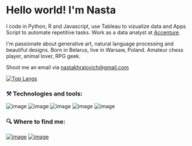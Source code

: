 # Hello world! I'm Nasta


I code in Python, R and Javascript, use Tableau to vizualize data and Apps Script to automate repetitive tasks.  Work as a data analyst at [Accenture](https://www.accenture.com/us-en).

I'm passionate about generative art, natural language processing and beautiful designs. Born in Belarus, live in Warsaw, Poland. Amateur chess player, animal lover, RPG geek.

Shoot me an email via nastakhralovich@gmail.com

[![Top Langs](https://github-readme-stats.vercel.app/api/top-langs/?username=khralovich&hide=css,html,scss)](https://github.com/khralovich/github-readme-stats)

### ⚒️ Technologies and tools:

![image](https://img.shields.io/badge/Python-FFD43B?style=for-the-badge&logo=python&logoColor=darkgreen)
![image](https://img.shields.io/badge/Git-217346?style=for-the-badge&logo=git&logoColor=white)
![image](https://img.shields.io/badge/SQL-67869B?style=for-the-badge&logo=mysql&logoColor=white)
![image](https://img.shields.io/badge/Jupyter-F37626.svg?&style=for-the-badge&logo=Jupyter&logoColor=white)
![image](https://img.shields.io/badge/JavaScript-323330?style=for-the-badge&logo=javascript&logoColor=F7DF1E)


<!--
![image]()
	-->


### 🔍 Where to find me:

[![image](https://img.shields.io/badge/Codewars-B1361E?style=for-the-badge&logo=Codewars&logoColor=white)](https://www.codewars.com/users/khralovich)
[![image](https://img.shields.io/badge/LinkedIn-0077B5?style=for-the-badge&logo=linkedin&logoColor=white)](https://www.linkedin.com/in/nastakhralovich/)
<!-- 
[![image](https://img.shields.io/badge/Kaggle-20BEFF?style=for-the-badge&logo=Kaggle&logoColor=white)]()
[![image]()]()
-->



